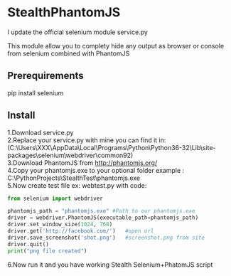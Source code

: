 # StealthPhantomJS
I update the official selenium module service.py 

This module allow you to complety hide any output as browser or console from selenium combined with PhantomJS

## Prerequirements<br/>
pip install selenium


## Install
1.Download service.py <br/>
2.Replace your service.py with mine you can find it in: <br />
(C:\Users\XXX\AppData\Local\Programs\Python\Python36-32\Lib\site-packages\selenium\webdriver\common92\)<br/>
3.Download PhantomJS from http://phantomjs.org/ <br/>
4.Copy your phantomjs.exe to your optional folder example : C:\PythonProjects\StealthTest\phantomjs.exe<br/>
5.Now create test file ex: webtest.py with code:<br/>

```python
from selenium import webdriver

phantomjs_path = "phantomjs.exe" #Path to our phantomjs.exe
driver = webdriver.PhantomJS(executable_path=phantomjs_path) 
driver.set_window_size(1024, 768)
driver.get('http://facebook.com/')   #open url
driver.save_screenshot('shot.png')   #screenshot.png from site
driver.quit()
print("png file created")
```

6.Now run it and you have working Stealth Selenium+PhatomJS script
